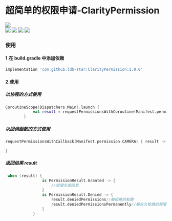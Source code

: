 
# 超简单的权限申请-ClarityPermission
![](https://api.bintray.com/packages/li-xiaojun/jrepo/xpopup/images/download.svg)  
![](https://img.shields.io/badge/author-ldh-brightgreen.svg) ![](https://img.shields.io/badge/compileSdkVersion-32-orange.svg) ![](https://img.shields.io/badge/minSdkVersion-21-orange.svg) ![](https://img.shields.io/hexpm/l/plug.svg)


### 使用

#### 1.在 build.gradle 中添加依赖


```gradle
implementation 'com.github.ldh-star:ClarityPermission:1.0.0'
```

#### 2.使用

##### 以协程的方式使用
```kotlin
CoroutineScope(Dispatchers.Main).launch {
            val result = requestPermissionsWithCoroutine(Manifest.permission.WRITE_EXTERNAL_STORAGE)
        }
```

##### 以回调函数的方式使用
```kotlin
requestPermissionsWithCallback(Manifest.permission.CAMERA) { result ->

}
```

##### 返回结果 result

```kotlin
 when (result) {
                is PermissionResult.Granted -> {
                    //权限全部同意
                }
                is PermissionResult.Denied -> {
                    result.deniedPermissions//被拒绝的权限
                    result.deniedPermissionsPermanently//被永久拒绝的权限
                }
            }
```
